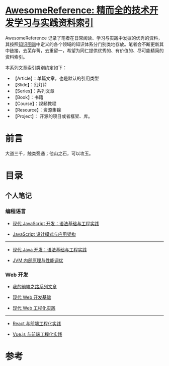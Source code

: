 # [AwesomeReference: 精而全的技术开发学习与实践资料索引](https://parg.co/b4z)


AwesomeReference 记录了笔者在日常阅读、学习与实践中发掘的优秀的资料，其按照[知识图谱](https://parg.co/bwI)中定义的各个领域的知识体系分门别类地存放。笔者会不断更新其中链接，去芜存菁，去重留一，希望为同仁提供优秀的、有价值的、尽可能精简的资料索引。

本系列文章索引类别约定如下：

- 【Article】：单篇文章，也是默认的引用类型
- 【Slide】：幻灯片
- 【Series】：系列文章
- 【Book】：书籍
- 【Course】：视频教程
- 【Resource】：资源集锦
- 【Project】： 开源的项目或者框架、库。


# 前言

大道三千，触类旁通；他山之石，可以攻玉。


# 目录


## 个人笔记

### 编程语言


- [现代 JavaScript 开发：语法基础与工程实践](https://parg.co/bxN) 

- [JavaScript 设计模式与应用架构](https://parg.co/UHZ)

***


- [现代 Java 开发：语法基础与工程实践](https://parg.co/UH3)

- [JVM 内部原理与性能调优](https://parg.co/UHp)

### Web 开发


- [我的前端之路系列文章](https://github.com/wxyyxc1992/Web-Development-And-Engineering-Practices/tree/master/My-Frontend-Road)

- [现代 Web 开发基础](https://parg.co/UHU)

- [现代 Web 工程化实践](https://parg.co/UHO)

***


- [React 与前端工程化实践](https://parg.co/UHs)

- [Vue.js 与前端工程化实践](https://parg.co/b4n)


# 参考

